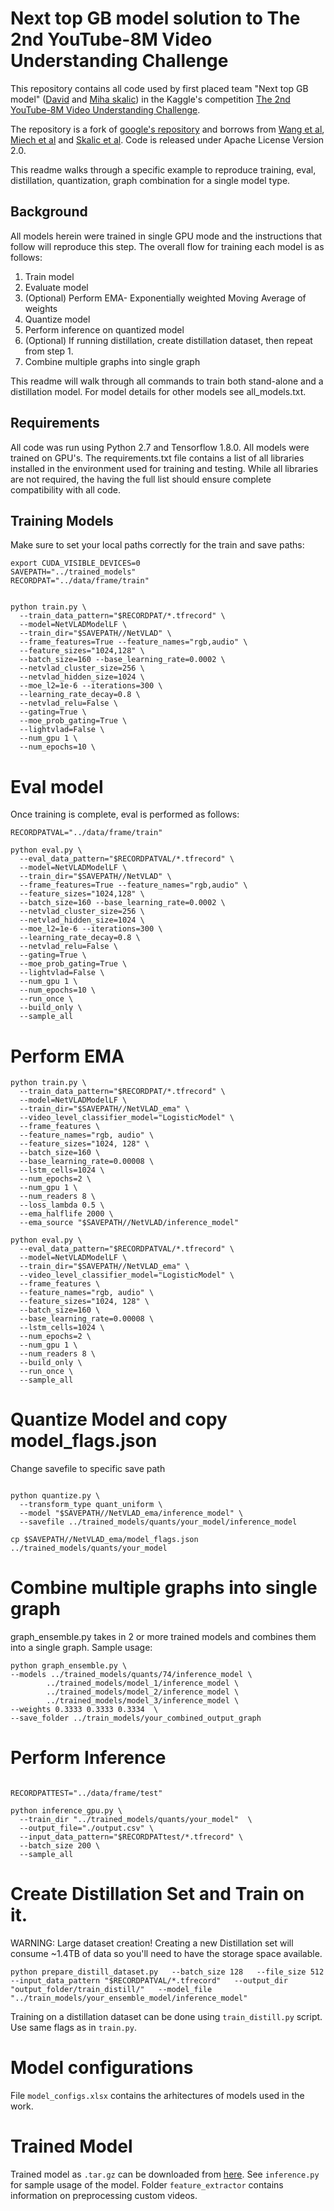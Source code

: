 # Next top GB model solution to The 2nd YouTube-8M Video Understanding Challenge

This repository contains all code used by first placed team "Next top GB model" ([David](https://www.kaggle.com/tivfrvqhs5) and [Miha skalic](https://www.kaggle.com/mihaskalic)) in the Kaggle's competition [The 2nd YouTube-8M Video Understanding Challenge](https://www.kaggle.com/c/youtube8m-2018/).
 
The repository is a fork of [google's repository](https://github.com/google/youtube-8m) and borrows from [Wang et al](https://github.com/wangheda/youtube-8m), [Miech et al](https://github.com/antoine77340/Youtube-8M-WILLOW) and [Skalic et al](https://github.com/mpekalski/Y8M). Code is released under Apache License Version 2.0.

This readme walks through a specific example to reproduce training, eval, distillation, quantization, graph combination for a single model type.


## Background

All models herein were trained in single GPU mode and the instructions that follow will reproduce this step. The
overall flow for training each model is as follows:
1. Train model
2. Evaluate model
3. (Optional) Perform EMA- Exponentially weighted Moving Average of weights
4. Quantize model
5. Perform inference on quantized model
6. (Optional) If running distillation, create distillation dataset, then repeat from step 1.
7. Combine multiple graphs into single graph


This readme will walk through all commands to train both stand-alone and a distillation model.  For model details for other models
see all_models.txt.

## Requirements

All code was run using Python 2.7 and Tensorflow 1.8.0.  All models were trained on GPU's.  The requirements.txt file
contains a list of all libraries installed in the environment used for training and testing.  While all libraries are not
required, the having the full list should ensure complete compatibility with all code.



## Training Models

Make sure to set your local paths correctly for the train and save paths:

```
export CUDA_VISIBLE_DEVICES=0
SAVEPATH="../trained_models"
RECORDPAT="../data/frame/train"


python train.py \
  --train_data_pattern="$RECORDPAT/*.tfrecord" \
  --model=NetVLADModelLF \
  --train_dir="$SAVEPATH//NetVLAD" \
  --frame_features=True --feature_names="rgb,audio" \
  --feature_sizes="1024,128" \
  --batch_size=160 --base_learning_rate=0.0002 \
  --netvlad_cluster_size=256 \
  --netvlad_hidden_size=1024 \
  --moe_l2=1e-6 --iterations=300 \
  --learning_rate_decay=0.8 \
  --netvlad_relu=False \
  --gating=True \
  --moe_prob_gating=True \
  --lightvlad=False \
  --num_gpu 1 \
  --num_epochs=10 \
```

# Eval model

Once training is complete, eval is performed as follows:

```
RECORDPATVAL="../data/frame/train"

python eval.py \
  --eval_data_pattern="$RECORDPATVAL/*.tfrecord" \
  --model=NetVLADModelLF \
  --train_dir="$SAVEPATH//NetVLAD" \
  --frame_features=True --feature_names="rgb,audio" \
  --feature_sizes="1024,128" \
  --batch_size=160 --base_learning_rate=0.0002 \
  --netvlad_cluster_size=256 \
  --netvlad_hidden_size=1024 \
  --moe_l2=1e-6 --iterations=300 \
  --learning_rate_decay=0.8 \
  --netvlad_relu=False \
  --gating=True \
  --moe_prob_gating=True \
  --lightvlad=False \
  --num_gpu 1 \
  --num_epochs=10 \
  --run_once \
  --build_only \
  --sample_all
```

# Perform EMA

```
python train.py \
  --train_data_pattern="$RECORDPAT/*.tfrecord" \
  --model=NetVLADModelLF \
  --train_dir="$SAVEPATH//NetVLAD_ema" \
  --video_level_classifier_model="LogisticModel" \
  --frame_features \
  --feature_names="rgb, audio" \
  --feature_sizes="1024, 128" \
  --batch_size=160 \
  --base_learning_rate=0.00008 \
  --lstm_cells=1024 \
  --num_epochs=2 \
  --num_gpu 1 \
  --num_readers 8 \
  --loss_lambda 0.5 \
  --ema_halflife 2000 \
  --ema_source "$SAVEPATH//NetVLAD/inference_model"

python eval.py \
  --eval_data_pattern="$RECORDPATVAL/*.tfrecord" \
  --model=NetVLADModelLF \
  --train_dir="$SAVEPATH//NetVLAD_ema" \
  --video_level_classifier_model="LogisticModel" \
  --frame_features \
  --feature_names="rgb, audio" \
  --feature_sizes="1024, 128" \
  --batch_size=160 \
  --base_learning_rate=0.00008 \
  --lstm_cells=1024 \
  --num_epochs=2 \
  --num_gpu 1 \
  --num_readers 8 \
  --build_only \
  --run_once \
  --sample_all

```

# Quantize Model and copy model_flags.json

Change savefile to specific save path

```

python quantize.py \
  --transform_type quant_uniform \
  --model "$SAVEPATH//NetVLAD_ema/inference_model" \
  --savefile ../trained_models/quants/your_model/inference_model

cp $SAVEPATH//NetVLAD_ema/model_flags.json ../trained_models/quants/your_model

```
# Combine multiple graphs into single graph

graph_ensemble.py takes in 2 or more trained models and combines them into a single graph. Sample usage:


```
python graph_ensemble.py \
--models ../trained_models/quants/74/inference_model \
        ../trained_models/model_1/inference_model \
        ../trained_models/model_2/inference_model \
        ../trained_models/model_3/inference_model \
--weights 0.3333 0.3333 0.3334  \
--save_folder ../train_models/your_combined_output_graph
```


# Perform Inference

```

RECORDPATTEST="../data/frame/test"

python inference_gpu.py \
  --train_dir "../trained_models/quants/your_model"  \
  --output_file="./output.csv" \
  --input_data_pattern="$RECORDPATtest/*.tfrecord" \
  --batch_size 200 \
  --sample_all
```

# Create Distillation Set and Train on it.

WARNING: Large dataset creation!  Creating a new Distillation set will consume ~1.4TB of data so you'll need
to have the storage space available.

```
python prepare_distill_dataset.py   --batch_size 128   --file_size 512   --input_data_pattern "$RECORDPATVAL/*.tfrecord"   --output_dir "output_folder/train_distill/"   --model_file "../train_models/your_ensemble_model/inference_model"

```

Training on a distillation dataset can be done using `train_distill.py` script. Use same flags as in `train.py`.

# Model configurations

File `model_configs.xlsx` contains the arhitectures of models used in the work.

# Trained Model 

Trained model as `.tar.gz` can be downloaded from [here](https://drive.google.com/open?id=1hrHOWc_3xFk1WofTnimq8icjzJ-k9pnh).
See `inference.py` for sample usage of the model. Folder `feature_extractor` contains information on 
preprocessing custom videos. 